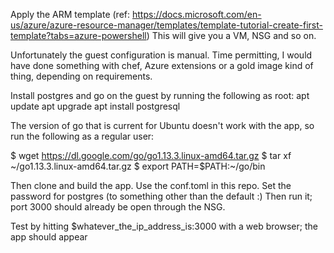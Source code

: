 Apply the ARM template (ref: https://docs.microsoft.com/en-us/azure/azure-resource-manager/templates/template-tutorial-create-first-template?tabs=azure-powershell)
This will give you a VM, NSG and so on.

Unfortunately the guest configuration is manual. Time permitting, I would have done something with chef, Azure extensions or a gold image kind of thing, depending on requirements.

Install postgres and go on the guest by running the following as root:
 apt update
 apt upgrade
 apt install postgresql

The version of go that is current for Ubuntu doesn't work with the app, so run the following as a regular user:

$ wget https://dl.google.com/go/go1.13.3.linux-amd64.tar.gz
$ tar xf ~/go1.13.3.linux-amd64.tar.gz
$ export PATH=$PATH:~/go/bin

Then clone and build the app. Use the conf.toml in this repo.
Set the password for postgres (to something other than the default :)
Then run it; port 3000 should already be open through the NSG.

Test by hitting $whatever_the_ip_address_is:3000 with a web browser; the app should appear